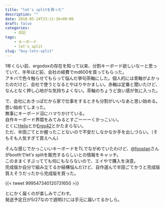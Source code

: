 ```yaml
---
title: "let's splitを買った"
description: ""
date: 2018-05-24T23:11:16+09:00
draft: false
categories:
    - 日記
tags:
    - キーボード
    - let's split
slug: "buy-lets-split"
---
```


1年くらい前、ergodoxの存在を知って以来、分割キーボード欲しいなーと思っていて、半年ほど前、会社の経費でmd600を買ってもらった。  
アキバで色々触らせてもらって悩んだ挙句茶軸にした。個人的には青軸がよかったのだけど、会社で使うとなるとやはりやかましい。赤軸は定番と聞いたけど、なんとなく押し心地がな気持ちよくない。茶軸のちょうど良い感が気に入った。  

で、会社におきっぱだから家で仕事をするときも分割がいいなあと思い始める。思い始めてしまった。  
無事にキーボード沼にハマりかけている。  
自作キーボード界隈をみてみるとすごーーーくかっこいい。  
とくに[Helix](https://yushakobo.jp/shop/helix-keyboard-kit/)とか[Ergo42](https://tanoshii-life.booth.pm/items/842147)とかたまらない。  
ただ、半田ごてとか握ったことないので不安だしなかなか手を出しづらい。（そもそも人気すぎて買えへん）  

そんな感じでかっこいいキーボードをTLでながめていたわけど、[@foostan](https://twitter.com/foostan)さんがboothでlet's splitを販売するらしいとの情報をキャッチ。  
このままくすぶってても何にもならないので、エイやで購入を決意。  
完成版か自分で組み立てるか結構悩んだけど、自作選んで半田ごてかうと完成版買えそうだったから完成版を買った。  

{{< tweet 999547340120731650 >}}

とにかく届くのが楽しみでごわす。  
発送予定日が5/27なので週明けには手元に届いてるかしら。
